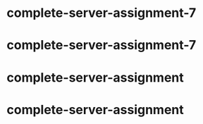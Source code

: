 # complete-server-assignment-7
# complete-server-assignment-7
# complete-server-assignment
# complete-server-assignment
